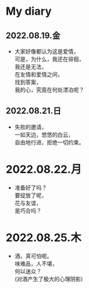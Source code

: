 # My diary

## 2022.08.19.金

- 大家好像都认为这是爱情，  
可是，为什么，我还在徘徊，  
我还是无法，  
在友情和爱情之间，  
找到答案，  
我的心，究竟在何处漂泊呢？

## 2022.08.21.日

- 失败的邀请，  
一如天边，悠悠的白云，  
自由地行进，拒绝一切约束。

# 2022.08.22.月

- 准备好了吗？  
要绽放了呢，  
花与友谊，  
是巧合吗？

# 2022.08.25.木

- 酒，真可怕呢。  
味难品，人不堪，  
何以迷众？  
(对酒产生了极大的心理阴影)
